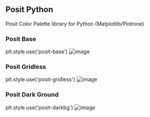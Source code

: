 ## Posit Python
Posit Color Palette library for Python (Matplotlib/Plotnine)


### Posit Base
plt.style.use('posit-base')
![image](https://user-images.githubusercontent.com/57546826/194111884-60fbfa67-05ad-45e5-829c-95cfbb76a7b3.png)

### Posit Gridless
plt.style.use('posit-gridless')
![image](https://user-images.githubusercontent.com/57546826/194112143-7ec1f2e3-f5b2-4a73-885e-3323520546a7.png)

### Posit Dark Ground
plt.style.use('posit-darkbg')
![image](https://user-images.githubusercontent.com/57546826/194157881-d418068b-1424-47aa-8583-9fa579e2dace.png)

